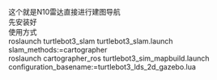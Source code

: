 这个就是N10雷达直接进行建图导航  
先安装好  
使用方式  
roslaunch turtlebot3_slam turtlebot3_slam.launch slam_methods:=cartographer  
roslaunch cartographer_ros turtlebot3_sim_mapbuild.launch configuration_basename:=turtlebot3_lds_2d_gazebo.lua
